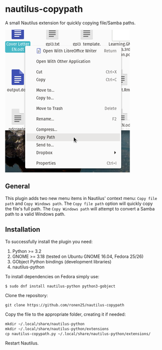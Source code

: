 # nautilus-copypath
A small Nautilus extension for quickly copying file/Samba paths.

![Screenshot](https://github.com/ronen25/nautilus-copypath/blob/master/nautilus_copypath_screenshot.png)

## General
This plugin adds two new menu items in Nautilus' context menu: `Copy file path` and `Copy Windows path`.
The `Copy file path` option will quickly copy the file's full path.
The `Copy Windows path` will attempt to convert a Samba path to a valid Windows path.

## Installation
To successfully install the plugin you need:
1. Python >= 3.2
2. GNOME >= 3.18 (tested on Ubuntu GNOME 16.04, Fedora 25/26)
3. GObject Python bindings (development libraries)
4. nautilus-python

To install dependencies on Fedora simply use:
```
$ sudo dnf install nautilus-python python3-gobject
```

Clone the repository:
```
git clone https://github.com/ronen25/nautilus-copypath
```

Copy the file to the appropriate folder, creating it if needed:
```
mkdir ~/.local/share/nautilus-python
mkdir ~/.local/share/nautilus-python/extensions
cp nautilus-copypath.py ~/.local/share/nautilus-python/extensions/
```

Restart Nautilus.
